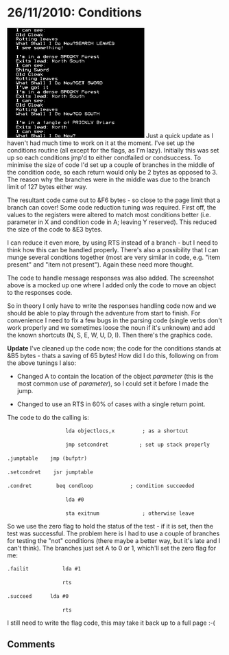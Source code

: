 # 26/11/2010: Conditions



![](./images/sagaconditions.png "fig:sagaconditions.png") Just a quick update as I haven't had much time to work on it at the moment. I've set up the conditions routine (all except for the flags, as I'm lazy). Initially this was set up so each conditions jmp'd to either condfailed or condsuccess. To minimise the size of code I'd set up a couple of branches in the middle of the condition code, so each return would only be 2 bytes as opposed to 3. The reason why the branches were in the middle was due to the branch limit of 127 bytes either way.



The resultant code came out to &F6 bytes - so close to the page limit that a branch can cover! Some code reduction tuning was required. First off, the values to the registers were altered to match most conditions better (i.e. parameter in X and condition code in A; leaving Y reserved). This reduced the size of the code to &E3 bytes.



I can reduce it even more, by using RTS instead of a branch - but I need to think how this can be handled properly. There's also a possibility that I can munge several condtions together (most are very similar in code, e.g. "item present" and "item not present"). Again these need more thought.



The code to handle message responses was also added. The screenshot above is a mocked up one where I added only the code to move an object to the responses code.



So in theory I only have to write the responses handling code now and we should be able to play through the adventure from start to finish. For convenience I need to fix a few bugs in the parsing code (single verbs don't work properly and we sometimes loose the noun if it's unknown) and add the known shortcuts (N, S, E, W, U, D, I). Then there's the graphics code.



**Update** I've cleaned up the code now; the code for the conditions stands at &B5 bytes - thats a saving of 65 bytes! How did I do this, following on from the above tunings I also:



-   Changed A to contain the location of the object *parameter* (this is the most common use of *parameter*), so I could set it before I made the jump.

-   Changed to use an RTS in 60% of cases with a single return point.



The code to do the calling is:



                       lda objectlocs,x         ; as a shortcut

                       jmp setcondret          ; set up stack properly

    .jumptable    jmp (bufptr)

    .setcondret    jsr jumptable

    .condret        beq condloop            ; condition succeeded

                       lda #0

                       sta exitnum              ; otherwise leave



So we use the zero flag to hold the status of the test - if it is set, then the test was successful. The problem here is I had to use a couple of branches for testing the "not" conditions (there maybe a better way, but it's late and I can't think). The branches just set A to 0 or 1, which'll set the zero flag for me:



    .failit           lda #1

                      rts

    .succeed      lda #0

                      rts



I still need to write the flag code, this may take it back up to a full page :-(



## Comments

